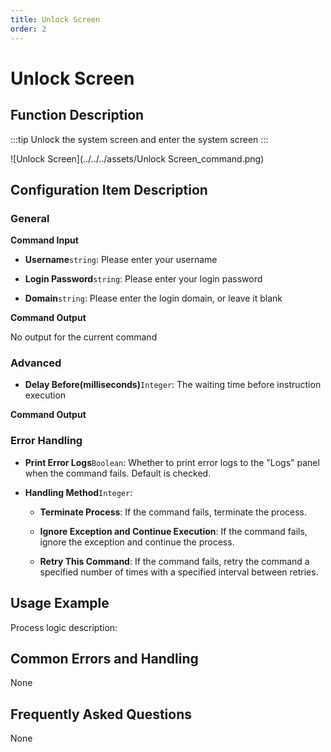 ```yaml
---
title: Unlock Screen
order: 2
---
```


# Unlock Screen

## Function Description

:::tip 
Unlock the system screen and enter the system screen
:::

![Unlock Screen](../../../assets/Unlock Screen_command.png)

## Configuration Item Description

### General

**Command Input**

- **Username**`string`: Please enter your username

- **Login Password**`string`: Please enter your login password

- **Domain**`string`: Please enter the login domain, or leave it blank


**Command Output**

No output for the current command

### Advanced

- **Delay Before(milliseconds)**`Integer`: The waiting time before instruction execution


**Command Output**

### Error Handling

- **Print Error Logs**`Boolean`: Whether to print error logs to the "Logs" panel when the command fails. Default is checked. 

- **Handling Method**`Integer`:

    - **Terminate Process**: If the command fails, terminate the process.

    - **Ignore Exception and Continue Execution**: If the command fails, ignore the exception and continue the process.

    - **Retry This Command**: If the command fails, retry the command a specified number of times with a specified interval between retries.

## Usage Example

Process logic description:

## Common Errors and Handling

None

## Frequently Asked Questions

None

